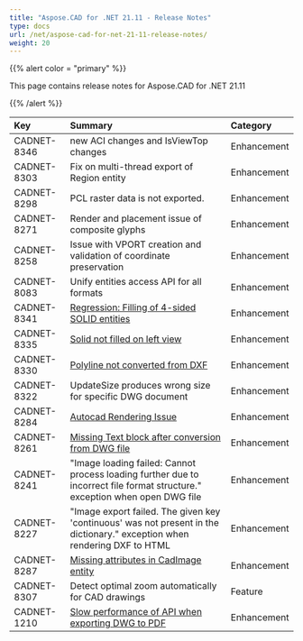 ```yaml
---
title: "Aspose.CAD for .NET 21.11 - Release Notes"
type: docs
url: /net/aspose-cad-for-net-21-11-release-notes/
weight: 20
---
```


{{% alert color = "primary" %}}

This page contains release notes for Aspose.CAD for .NET 21.11

{{% /alert %}}


|**Key**|**Summary**|**Category**|
| :- | :- | :- |
| CADNET-8346 | new ACI changes and IsViewTop changes | Enhancement |
| CADNET-8303 | Fix on multi-thread export of Region entity | Enhancement |
| CADNET-8298 | PCL raster data is not exported. | Enhancement |
| CADNET-8271 | Render and placement issue of composite glyphs | Enhancement |
| CADNET-8258 | Issue with VPORT creation and validation of coordinate preservation | Enhancement |
| CADNET-8083 | Unify entities access API for all formats | Enhancement |
| CADNET-8341 | [Regression: Filling of 4-sided SOLID entities](https://forum.aspose.com/t/solid-not-filled-on-left-view/235870/2) | Enhancement |
| CADNET-8335 | [Solid not filled on left view](https://forum.aspose.com/t/solid-not-filled-on-left-view/235870) | Enhancement |
| CADNET-8330 | [Polyline not converted from DXF](https://forum.aspose.com/t/polyline-not-converted-from-dxf/235706) | Enhancement |
| CADNET-8322 | UpdateSize produces wrong size for specific DWG document | Enhancement |
| CADNET-8284 | [Autocad Rendering Issue](https://forum.aspose.com/t/autocad-rendering-issue/234402/3) | Enhancement |
| CADNET-8261 | [Missing Text block after conversion from DWG file](https://forum.aspose.com/t/missing-text-block-after-conversion-from-dwg-file/233991/3) | Enhancement |
| CADNET-8241 | "Image loading failed: Cannot process loading further due to incorrect file format structure." exception when open DWG file | Enhancement |
| CADNET-8227 |  "Image export failed. The given key 'continuous' was not present in the dictionary." exception when rendering DXF to HTML | Enhancement |
| CADNET-8287 | [Missing attributes in CadImage entity](https://forum.aspose.com/t/missing-attributes-in-cadimage-entity/234512) | Enhancement |
| CADNET-8307 | Detect optimal zoom automatically for CAD drawings | Feature |
| CADNET-1210 | [Slow performance of API when exporting DWG to PDF](https://forum.aspose.com/t/cad-file-viewer-in-web-browser/218223/8) | Enhancement |
